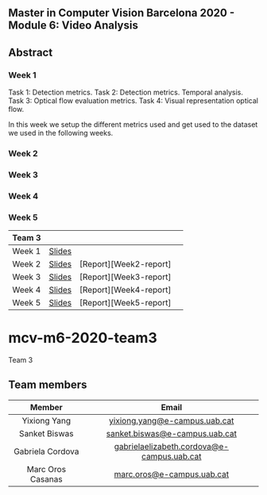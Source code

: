 

## Master in Computer Vision Barcelona 2020 - Module 6: Video Analysis


## Abstract

### Week 1

Task 1: Detection metrics.
Task 2: Detection metrics. Temporal analysis.
Task 3: Optical flow evaluation metrics.
Task 4: Visual representation optical flow.


In this week we setup the different metrics used and get used to the dataset
we used in the following weeks. 

### Week 2

### Week 3

### Week 4

### Week 5




| Team  3  |                         |                      |                          |
|----------|:-----------------------:|:--------------------:|:------------------------:|
| Week 1   | [Slides][Week1-slides]  |   |
| Week 2   | [Slides][Week2-slides]  |  [Report][Week2-report]  |
| Week 3   | [Slides][Week3-slides]  |  [Report][Week3-report]  |
| Week 4   | [Slides][Week4-slides]  |  [Report][Week4-report]  |
| Week 5   | [Slides][Week5-slides]  |  [Report][Week5-report]  |



[Week1-slides]: https://docs.google.com/presentation/d/1ZzyFj9YBbOZPxusEwLAxIa8NZBZmAYK6EMYJ-XPfAWc/edit?usp=sharing

[Week2-slides]: 
[team3-report]: 

[Week3-slides]: 
[team4-report]: 

[Week4-slides]: 
[team5-report]: 

[Week5-slides]: 
[team6-report]:



# mcv-m6-2020-team3
Team 3
## Team members

|      Member     |           Email          |
|:---------------:|:------------------------:|
|  Yixiong Yang| yixiong.yang@e-campus.uab.cat |
|     Sanket Biswas   |    sanket.biswas@e-campus.uab.cat   |
|  Gabriela Cordova |    gabrielaelizabeth.cordova@e-campus.uab.cat    |
| Marc Oros Casanas  |marc.oros@e-campus.uab.cat |